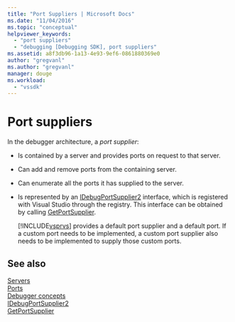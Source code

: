```yaml
---
title: "Port Suppliers | Microsoft Docs"
ms.date: "11/04/2016"
ms.topic: "conceptual"
helpviewer_keywords: 
  - "port suppliers"
  - "debugging [Debugging SDK], port suppliers"
ms.assetid: a8f3db96-1a13-4e93-9ef6-0861880369e0
author: "gregvanl"
ms.author: "gregvanl"
manager: douge
ms.workload: 
  - "vssdk"
---
```

# Port suppliers
In the debugger architecture, a *port supplier*:  
  
- Is contained by a server and provides ports on request to that server.  
  
- Can add and remove ports from the containing server.  
  
- Can enumerate all the ports it has supplied to the server.  
  
- Is represented by an [IDebugPortSupplier2](../../extensibility/debugger/reference/idebugportsupplier2.md) interface, which is registered with Visual Studio through the registry. This interface can be obtained by calling [GetPortSupplier](../../extensibility/debugger/reference/idebugcoreserver2-getportsupplier.md).  
  
  [!INCLUDE[vsprvs](../../code-quality/includes/vsprvs_md.md)] provides a default port supplier and a default port. If a custom port needs to be implemented, a custom port supplier also needs to be implemented to supply those custom ports.  
  
## See also  
 [Servers](../../extensibility/debugger/servers-visual-studio-sdk.md)   
 [Ports](../../extensibility/debugger/ports.md)   
 [Debugger concepts](../../extensibility/debugger/debugger-concepts.md)   
 [IDebugPortSupplier2](../../extensibility/debugger/reference/idebugportsupplier2.md)   
 [GetPortSupplier](../../extensibility/debugger/reference/idebugcoreserver2-getportsupplier.md)